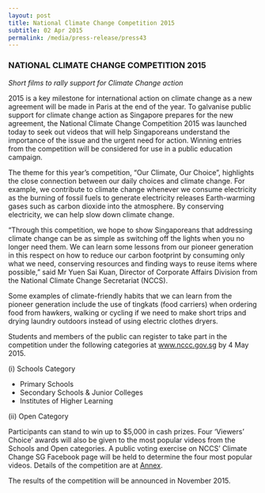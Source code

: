 ```yaml
---
layout: post
title: National Climate Change Competition 2015
subtitle: 02 Apr 2015
permalink: /media/press-release/press43
---
```


### NATIONAL CLIMATE CHANGE COMPETITION 2015

*Short films to rally support for Climate Change action*

2015 is a key milestone for international action on climate change as a new agreement will be made in Paris at the end of the year. To galvanise public support for climate change action as Singapore prepares for the new agreement, the National Climate Change Competition 2015 was launched today to seek out videos that will help Singaporeans understand the importance of the issue and the urgent need for action. Winning entries from the competition will be considered for use in a public education campaign.

The theme for this year’s competition, “Our Climate, Our Choice”, highlights the close connection between our daily choices and climate change. For example, we contribute to climate change whenever we consume electricity as the burning of fossil fuels to generate electricity releases Earth-warming gases such as carbon dioxide into the atmosphere. By conserving electricity, we can help slow down climate change.

“Through this competition, we hope to show Singaporeans that addressing climate change can be as simple as switching off the lights when you no longer need them. We can learn some lessons from our pioneer generation in this respect on how to reduce our carbon footprint by consuming only what we need, conserving resources and finding ways to reuse items where possible,” said Mr Yuen Sai Kuan, Director of Corporate Affairs Division from the National Climate Change Secretariat (NCCS).

Some examples of climate-friendly habits that we can learn from the pioneer generation include the use of tingkats (food carriers) when ordering food from hawkers, walking or cycling if we need to make short trips and drying laundry outdoors instead of using electric clothes dryers.

Students and members of the public can register to take part in the competition under the following categories at www.nccc.gov.sg by 4 May 2015.

(i) Schools Category

* Primary Schools
* Secondary Schools & Junior Colleges
* Institutes of Higher Learning

(ii) Open Category

Participants can stand to win up to $5,000 in cash prizes. Four ‘Viewers’ Choice’ awards will also be given to the most popular videos from the Schools and Open categories. A public voting exercise on NCCS’ Climate Change SG Facebook page will be held to determine the four most popular videos. Details of the competition are at [<a href="/docs/default-source/news-documents/annex_nccc.pdf" target="_blank">Annex</a>](/docs/default-source/news-documents/annex_nccc.pdf).

The results of the competition will be announced in November 2015.